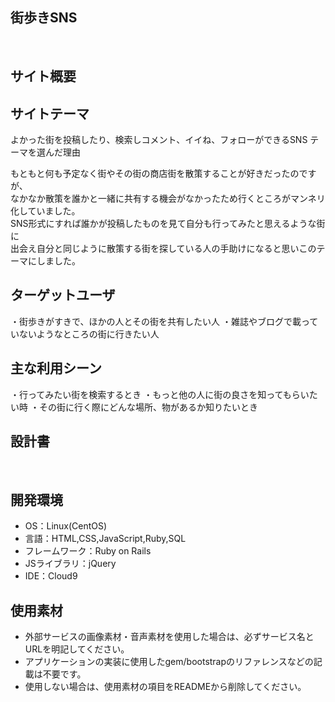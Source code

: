 ## 街歩きSNS
​
## サイト概要
## サイトテーマ

よかった街を投稿したり、検索しコメント、イイね、フォローができるSNS
​
テーマを選んだ理由

もともと何も予定なく街やその街の商店街を散策することが好きだったのですが、<br>
なかなか散策を誰かと一緒に共有する機会がなかったため行くところがマンネリ化していました。<br>
SNS形式にすれば誰かが投稿したものを見て自分も行ってみたと思えるような街に<br>
出会え自分と同じように散策する街を探している人の手助けになると思いこのテーマにしました。
​
## ターゲットユーザ
・街歩きがすきで、ほかの人とその街を共有したい人
・雑誌やブログで載っていないようなところの街に行きたい人
​
## 主な利用シーン
・行ってみたい街を検索するとき
・もっと他の人に街の良さを知ってもらいたい時
・その街に行く際にどんな場所、物があるか知りたいとき
​
## 設計書
<!--テーマを設定・提出する時点では不要です-->
​
## 開発環境
- OS：Linux(CentOS)
- 言語：HTML,CSS,JavaScript,Ruby,SQL
- フレームワーク：Ruby on Rails
- JSライブラリ：jQuery
- IDE：Cloud9
​
## 使用素材
- 外部サービスの画像素材・音声素材を使用した場合は、必ずサービス名とURLを明記してください。
- アプリケーションの実装に使用したgem/bootstrapのリファレンスなどの記載は不要です。
- 使用しない場合は、使用素材の項目をREADMEから削除してください。